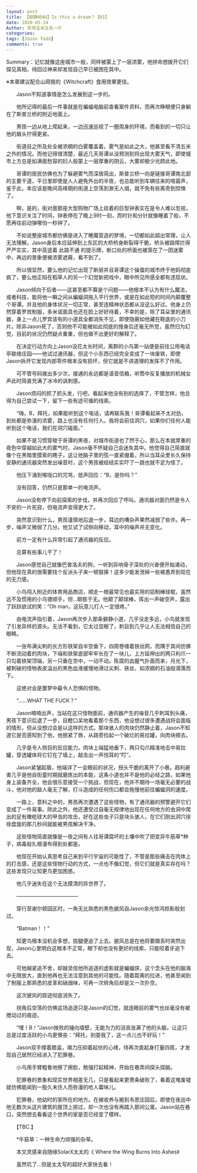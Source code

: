 ```yaml
---
layout: post
title: 【寂静岭AU】Is this a dream？【01】
date: 2020-05-24
Author: 农场玉米五毛一斤
categories: 
tags: [Jason Todd]
comments: true
---
```


Summary：记忆就像这座城市一般，同样被蒙上了一层浓雾，他拼命想拨开它们探见真相，待回过神来却发现自己早已被困在其中。

※本章建议配合山岡晃的《Witchcraft》食用效果更佳。


　　Jason不知道事情是怎么发展到这一步的。

　　他所记得的最后一件事就是在蝙蝠电脑前查看案件资料，而再次睁眼便只身躺在了斯普兰桥的附近地面上。

　　男孩一边从地上爬起来，一边迅速巡视了一圈周身的环境，而看到的一切只让他的眉头拧得更紧。

　　街道目之所及处全被浓稠的白雾覆盖着，雾气是如此之大，他甚至看不清五米之外的情况。而他记得很清楚，最近几天哥谭从没预测到将出现大雾天气，即使城市上方总是如满面愁容的妇人般蒙上一层厚重的阴云，大雾却极少光顾此地。

　　哥谭的居民仿佛也为了躲避雾气而深居简出，斯普兰桥一向是链接哥谭南北部的主要干道，平日里即使是人人避免外出的半夜，也总能听到车辆往来的喧嚣声，鉴于此，本应该是晚间高峰期的街道上空荡到渺无人烟，就不免有些离奇到惊悚了。

　　啊，是的，街对面那座大型购物广场上挂着的巨型钟表实在是令人难以忽视，他下意识关注了时间，钟表停在了晚上9时一刻，而时针和分针就像睡着了般，不愿再往前动弹哪怕一秒钟了。

　　不如说整座城市都仿佛是进入了睡魔营造的梦境，一切都如此超出常理，让人无法理解。Jason身后本应延伸到上东区的大桥桥身断裂得干脆，桥头被路障拦得严严实实，其中高竖着 此路不通 的提示牌，断口处的桥面也被笼在了一团迷雾中，再远的景象便被浓雾遮蔽，看不到了。

　　所以很显然，要么他的记忆出现了断层并且哥谭这个操蛋的城市终于他妈彻底疯了，要么他正陷在稻草人的另一个幻觉新把戏中，眼中所见所感全都有违现状。

　　Jason倾向于后者——这甚至都不算是个问题——他根本不认为有什么魔法，或者科技，能将他一瞬之间从蝙蝠洞拖入平行世界，或是在如此短的时间内颠覆整个哥谭。并且他的身体状况一切正常，甚至连精神状态都从没这么好过。他身上仍然穿着罗宾制服，多米诺面具也还在脸上好好待着，不幸的是，除了耳朵里的通讯器，身上一点儿罗宾该有的小道具全都消失不见，即使隐蔽如他藏在鞋底的小刀片。除非Jason死了，否则他不可能被如此彻底的搜身后还毫无所觉，虽然归为幻觉，目前的状况仍然疑点重重，但也做不出更好的解释了。

　　在决定行动方向上Jason没花太长时间，离群的小鸟第一站便是前往公用电话亭联络庄园——他试过通讯器，但这个小东西已经完全变成了一块废铁，即使Jason拆开它发现内部零件根本没有损坏，但它就是不讲道理的发挥不了作用。

　　可不管号码拨出多少次，接通的永远都是语音信箱，听筒中反复播放的机械女声此时简直充满了冰冷的讽刺感。

　　Jason烦闷的抓了抓头发，行吧，看起来他没有别的选择了，不管怎样，他总得为自己尝试一下，留下一些有迹可循的线索。

　　“嗨，B，拜托，如果能听到这个电话，请再联系我！哥谭看起来不太对劲，到处都是弥漫的浓雾，路上也没有任何行人。我将会前往洞穴，如果你们任何人能听到这个电话，我们在洞穴碰面。”

　　如果不是习惯穿梭于哥谭的黑夜，对城市街道也了然于心，那么在本就厚重的夜色中穿越如此大的雾气时，Jason毫不怀疑自己会迷失其中。他觉得自己简直就像个在黑暗里摸索的瞎子，这让他脑子里的弦一直紧绷着，所以当耳朵里长久保持安静的通讯器突然发出噪音时，这个男孩被结结实实吓了一跳也就不足为怪了。

　　他压下涌到喉咙口的咒骂，低声回应：“B，是你吗？”

　　没有回答，仍然只是那单一的电流声。

　　Jason没有停下向前探索的步伐，并再次回应了呼叫。通讯器对面仍然是令人不安的一片死寂，但电流声变得更大了。

　　突然意识到什么，男孩谨慎地后退一步，耳边的嘈杂声果然减弱了些许。再一步，噪声又微弱了几分。他又试了试侧向移动，耳中的噪声并无变化。

　　前方一定有什么异常引起了通讯器的反应。

　　总算有些事儿干了！

　　Jason感觉自己就像巴普洛夫的狗，一听到异响骨子深处的兴奋便开始涌动，但他现在真的很需要找个反派头子来一顿狠揍！这多少能发泄掉一些被愚弄到现在的无力感。

　　小鸟闯入附近的体育用品商店，顺走一根最常见也最实用的铝制棒球棍，虽然远不及惯用的小鸟镖顺手，但…聊胜于无。他颠了颠球棒，挥出一声破空声，露出了跃跃欲试的笑：“Oh man，这玩意儿打人一定很疼。”

　　由电流声指引着，Jason再次步入那条僻静小道，几乎没走多远，小鸟就发现了引发异样的源头。无法不看到，它太过显眼了，刺目到几乎让人无法相信自己的眼睛。

　　一张布满尖刺的长方形铁架自半空垂下，四周卷缠着铁丝网，而隅于其间仿佛不断流动着的肉块，下端和铁架底部牢牢长在了一块儿，上方延伸出的两只利爪一只勾着铁架顶端，另一只垂在空中，一动不动。陈腐的血腥气扑面而来，月光下，被刺破的怪物表皮溢出的黑色血液缓慢地滑过尖刺、铁丝，如浓稠的石油般滴落而下。

　　这绝对会是噩梦中最令人恐惧的怪物。

　　“……WHAT THE FUCK？”

　　Jason喃喃出声，当站在这只怪物面前，通讯器产生的噪音几乎刺耳到头痛，男孩下意识后退了一步，目瞪口呆地看着那个东西，他设想过很多遭遇战将会面临的情形，但从没想过会是以这样的方式。那块骇人的肉块仍然静止着，Jason不知道它是否感知到了他，他抿紧了唇，从路旁捡起一个破烂的易拉罐，向肉块掷去。

　　几乎是令人侧目的反应能力。肉块上端猛地垂下，两只勾爪精准地击中易拉罐，穿透罐体将它钉在了墙上，敲击出一声悦耳的“叮”。

　　Jason紧皱起眉，他端详了一会眼前的状况，扭头干脆的离开了小巷。趋利避害几乎是他自街童时期就磨炼出的本能，这条小道也并不是他的必经之路，如果他身上装备齐全，他会很乐意接受一个挑战，但现在，他并不期待一场毫无必要的战斗，他对他的敌人毫无了解，打斗造成的任何伤口都会拖慢他前往蝙蝠洞的速度。

　　一路上，意料之中的，男孩再次遭遇了这些怪物，有了通讯器的预警避开它们变成了一件易事。除此之外，他还遭受过自毫无规律地出现在任何地方的虫洞中爬出的足有橄榄球大的甲虫的攻击，好在这些虫子只是块头骇人，在它们刚出洞穴徐徐盘旋的那几秒间就能被男孩解决干净。

　　这些怪物简直就像是一夜之间有人往哥谭腐坏的土壤中吹了把变异牛筋草*种子，病毒般扎根漫布得到处都是。

　　他现在开始认真思考自己来到平行宇宙的可能性了，不管是那些痛击在肉体上的打击感，还是这些怪物行动的方式，一点也不像幻觉，但它们就是真实存在吗？这些发现只让知更鸟更加困惑。

　　他几乎迷失在这个无法摸清的异世界了。

　　————————————

　　穿行至谢尔顿园区时，一角无比熟悉的黑色披风自Jason余光惊鸿掠影般划过。

　　“Batman！！”

　　知更鸟根本没机会多想，拔腿便追了上去。披风总是在他将要跟丢时突然出现，Jason心里明白这根本不正常，眼下却也没有更好的线索，只能咬着牙追下去。

　　可他越紧追不舍，却越坚信他所追逐的虚影就是蝙蝠侠，这个念头在他的脑海中无限放大，直到他再也无法注意到其他的可能性。随着距离的拉进，他甚至闻到了制服上那熟悉的皮革和硝烟味，可再一次转角后却是又一次扑空。

　　这次披风的踪迹彻底消失了。

　　拐角后空荡的仿佛这场追逐只是Jason的幻觉，就连眼前的雾气也丝毫没有被搅动过的痕迹。

　　“嘿！B！”Jason挫败的锤向墙壁，无能为力的沮丧涨满了他的头脑，让这只总是过度活跃的小鸟更懊丧：“拜托，别耍我了，这一点儿也不好玩！”

　　Jason双手撑着膝盖，竭力压抑着起伏的心绪，待再次直起身打量四周，才发现自己居然已经进入了犯罪巷。

　　小鸟用手臂粗鲁地擦了擦脸，勉强打起精神，开始在巷弄间探头探脑。

　　犯罪巷的景象和现实世界相差无几，只是看起来更萧条破败了，看着这堆废墟就仿佛能闻到一股久未住人而弥漫的呛人霉味儿。

　　犯罪巷，他幼时的家所在的地方。在被收养与搬到韦恩庄园后，即使在夜巡中他无数次从这片建筑的屋顶上掠过，却一次也没有再踏入那间公寓。Jason站在巷口，突然想去看看这个世界的家是否已经变了模样。

　　【TBC.】

　　*牛筋草：一种生命力顽强的杂草。
  
　　本文灵感来自随缘SolarX太太的《
Where the Wing Burns Into Ashes》

　　虽然坑了…但是太太写的超好大家快去看！
